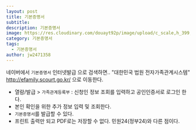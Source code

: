 ```yaml
---
layout: post
title: 기본증명서
subtitle: 
description: 기본증명서
image: https://res.cloudinary.com/douayt92p/image/upload/c_scale,h_399,q_auto,w_700/v1592579222/me/%EA%B0%80%EC%A1%B1%EA%B4%80%EA%B3%84%EB%93%B1%EB%A1%9D%EB%B6%80_vrqfox.jpg
category: 기본증명서
tags:
  - 기본증명서
author: jw2471358
---
```


네이버에서 `기본증명서` 인터넷발급 으로 검색하면.. "대한민국 법원 전자가족관계시스템" <http://efamily.scourt.go.kr/> 으로 이동한다.

- 열람/발급 > `가족관계등록부` : 신청인 정보 조회를 입력하고 공인인증서로 로그인 한다.
- 본인 확인을 위한 추가 정보 입력 및 조회한다.
- `기본증명서`를 발급할 수 있다.
- 프린트 출력만 되고 PDF로는 저장할 수 없다. 민원24(정부24)와 다른 점이다.

